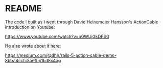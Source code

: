 # README

The code I built as I went through David Heinemeier Hansson's ActionCable
introduction on Youtube:

https://www.youtube.com/watch?v=n0WUjGkDFS0

He also wrote about it here:

https://medium.com/@dhh/rails-5-action-cable-demo-8bba4ccfc55e#.p1bd8x4ag
